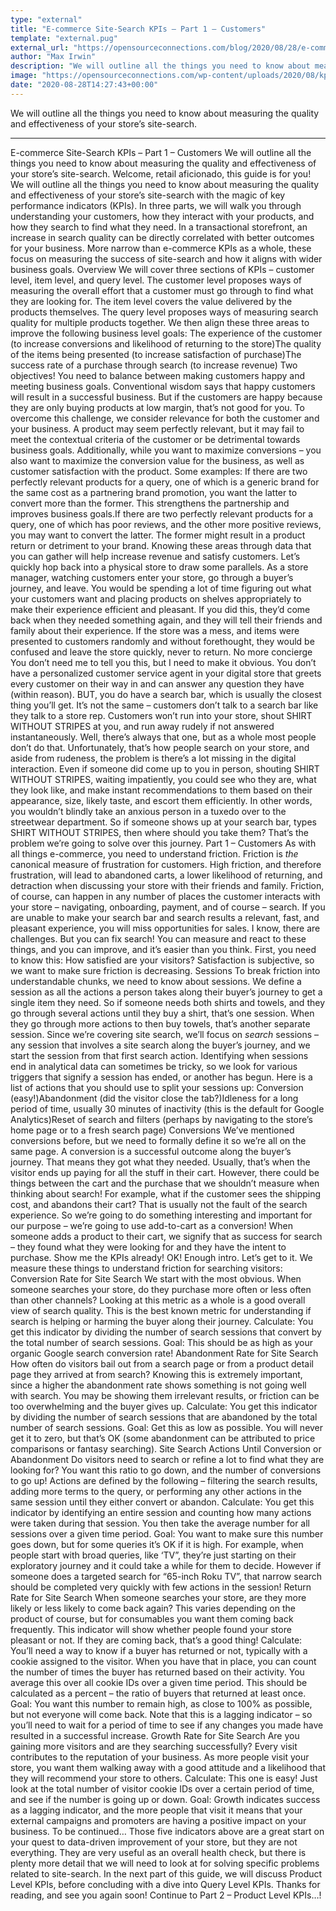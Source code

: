 ```yaml
---
type: "external"
title: "E-commerce Site-Search KPIs – Part 1 – Customers"
template: "external.pug"
external_url: "https://opensourceconnections.com/blog/2020/08/28/e-commerce-site-search-kpis/"
author: "Max Irwin"
description: "We will outline all the things you need to know about measuring the quality and effectiveness of your store’s site-search."
image: "https://opensourceconnections.com/wp-content/uploads/2020/08/kpi-hero.png"
date: "2020-08-28T14:27:43+00:00"
---
```


We will outline all the things you need to know about measuring the quality and effectiveness of your store’s site-search.

---

E-commerce Site-Search KPIs – Part 1 – Customers
We will outline all the things you need to know about measuring the quality and effectiveness of your store’s site-search.
Welcome, retail aficionado, this guide is for you!  We will outline all the things you need to know about measuring the quality and effectiveness of your store’s site-search with the magic of key performance indicators (KPIs). In three parts, we will walk you through understanding your customers, how they interact with your products, and how they search to find what they need. In a transactional storefront, an increase in search quality can be directly correlated with better outcomes for your business.  More narrow than e-commerce KPIs as a whole, these focus on measuring the success of site-search and how it aligns with wider business goals.
Overview
We will cover three sections of KPIs – customer level, item level, and query level.  The customer level proposes ways of measuring the overall effort that a customer must go through to find what they are looking for. The item level covers the value delivered by the products themselves. The query level proposes ways of measuring search quality for multiple products together.
We then align these three areas to improve the following business level goals:
The experience of the customer (to increase conversions and likelihood of returning to the store)The quality of the items being presented (to increase satisfaction of purchase)The success rate of a purchase through search (to increase revenue)
Two objectives!
You need to balance between making customers happy and meeting business goals. Conventional wisdom says that happy customers will result in a successful business. But if the customers are happy because they are only buying products at low margin, that’s not good for you.
To overcome this challenge, we consider relevance for both the customer and your business.  A product may seem perfectly relevant, but it may fail to meet the contextual criteria of the customer or be detrimental towards business goals.
Additionally, while you want to maximize conversions – you also want to maximize the conversion value for the business, as well as customer satisfaction with the product.
Some examples:
If there are two perfectly relevant products for a query, one of which is a generic brand for the same cost as a partnering brand promotion, you want the latter to convert more than the former. This strengthens the partnership and improves business goals.If there are two perfectly relevant products for a query, one of which has poor reviews, and the other more positive reviews, you may want to convert the latter. The former might result in a product return or detriment to your brand.
Knowing these areas through data that you can gather will help increase revenue and satisfy customers.
Let’s quickly hop back into a physical store to draw some parallels.  As a store manager, watching customers enter your store, go through a buyer’s journey, and leave.  You would be spending a lot of time figuring out what your customers want and placing products on shelves appropriately to make their experience efficient and pleasant.  If you did this, they’d come back when they needed something again, and they will tell their friends and family about their experience. If the store was a mess, and items were presented to customers randomly and without forethought, they would be confused and leave the store quickly, never to return.
No more concierge
You don’t need me to tell you this, but I need to make it obvious.  You don’t have a personalized customer service agent in your digital store that greets every customer on their way in and can answer any question they have (within reason).  BUT, you do have a search bar, which is usually the closest thing you’ll get.  It’s not the same – customers don’t talk to a search bar like they talk to a store rep.  Customers won’t run into your store, shout SHIRT WITHOUT STRIPES at you, and run away rudely if not answered instantaneously.  Well, there’s always that one, but as a whole most people don’t do that.  Unfortunately, that’s how people search on your store, and aside from rudeness, the problem is there’s a lot missing in the digital interaction.
Even if someone did come up to you in person, shouting SHIRT WITHOUT STRIPES, waiting impatiently, you could see who they are, what they look like, and make instant recommendations to them based on their appearance, size, likely taste, and escort them efficiently.  In other words, you wouldn’t blindly take an anxious person in a tuxedo over to the streetwear department.
So if someone shows up at your search bar, types SHIRT WITHOUT STRIPES, then where should you take them?  That’s the problem we’re going to solve over this journey.
Part 1 – Customers
As with all things e-commerce, you need to understand friction.  Friction is *the* canonical measure of frustration for customers.  High friction, and therefore frustration, will lead to abandoned carts, a lower likelihood of returning, and detraction when discussing your store with their friends and family.
Friction, of course, can happen in any number of places the customer interacts with your store – navigating, onboarding, payment, and of course – search.  If you are unable to make your search bar and search results a relevant, fast, and pleasant experience, you will miss opportunities for sales.
I know, there are challenges. But you can fix search!  You can measure and react to these things, and you can improve, and it’s easier than you think. First, you need to know this:  How satisfied are your visitors? Satisfaction is subjective, so we want to make sure friction is decreasing.
Sessions
To break friction into understandable chunks, we need to know about sessions. We define a session as all the actions a person takes along their buyer’s journey to get a single item they need. So if someone needs both shirts and towels, and they go through several actions until they buy a shirt, that’s one session. When they go through more actions to then buy towels, that’s another separate session.
Since we’re covering site search, we’ll focus on *search* sessions – any session that involves a site search along the buyer’s journey, and we start the session from that first search action.
Identifying when sessions end in analytical data can sometimes be tricky, so we look for various triggers that signify a session has ended, or another has begun. Here is a list of actions that you should use to split your sessions up:
Conversion (easy!)Abandonment (did the visitor close the tab?)Idleness for a long period of time, usually 30 minutes of inactivity (this is the default for Google Analytics)Reset of search and filters (perhaps by navigating to the store’s home page or to a fresh search page)
Conversions
We’ve mentioned conversions before, but we need to formally define it so we’re all on the same page. A conversion is a successful outcome along the buyer’s journey. That means they got what they needed. Usually, that’s when the visitor ends up paying for all the stuff in their cart. However, there could be things between the cart and the purchase that we shouldn’t measure when thinking about search! For example, what if the customer sees the shipping cost, and abandons their cart? That is usually not the fault of the search experience. So we’re going to do something interesting and important for our purpose – we’re going to use add-to-cart as a conversion! When someone adds a product to their cart, we signify that as success for search – they found what they were looking for and they have the intent to purchase.
Show me the KPIs already!
OK! Enough intro. Let’s get to it. We measure these things to understand friction for searching visitors:
Conversion Rate for Site Search
We start with the most obvious. When someone searches your store, do they purchase more often or less often than other channels? Looking at this metric as a whole is a good overall view of search quality. This is the best known metric for understanding if search is helping or harming the buyer along their journey.
Calculate: You get this indicator by dividing the number of search sessions that convert by the total number of search sessions.
Goal: This should be as high as your organic Google search conversion rate!
Abandonment Rate for Site Search
How often do visitors bail out from a search page or from a product detail page they arrived at from search? Knowing this is extremely important, since a higher the abandonment rate shows something is not going well with search. You may be showing them irrelevant results, or friction can be too overwhelming and the buyer gives up.
Calculate: You get this indicator by dividing the number of search sessions that are abandoned by the total number of search sessions.
Goal: Get this as low as possible. You will never get it to zero, but that’s OK (some abandonment can be attributed to price comparisons or fantasy searching).
Site Search Actions Until Conversion or Abandonment
Do visitors need to search or refine a lot to find what they are looking for? You want this ratio to go down, and the number of conversions to go up! Actions are defined by the following – filtering the search results, adding more terms to the query, or performing any other actions in the same session until they either convert or abandon.
Calculate: You get this indicator by identifying an entire session and counting how many actions were taken during that session. You then take the average number for all sessions over a given time period.
Goal: You want to make sure this number goes down, but for some queries it’s OK if it is high. For example, when people start with broad queries, like ‘TV”, they’re just starting on their exploratory journey and it could take a while for them to decide. However if someone does a targeted search for “65-inch Roku TV”, that narrow search should be completed very quickly with few actions in the session!
Return Rate for Site Search
When someone searches your store, are they more likely or less likely to come back again? This varies depending on the product of course, but for consumables you want them coming back frequently. This indicator will show whether people found your store pleasant or not. If they are coming back, that’s a good thing!
Calculate: You’ll need a way to know if a buyer has returned or not, typically with a cookie assigned to the visitor. When you have that in place, you can count the number of times the buyer has returned based on their activity. You average this over all cookie IDs over a given time period. This should be calculated as a percent – the ratio of buyers that returned at least once.
Goal: You want this number to remain high, as close to 100% as possible, but not everyone will come back. Note that this is a lagging indicator – so you’ll need to wait for a period of time to see if any changes you made have resulted in a successful increase.
Growth Rate for Site Search
Are you gaining more visitors and are they searching successfully? Every visit contributes to the reputation of your business. As more people visit your store, you want them walking away with a good attitude and a likelihood that they will recommend your store to others.
Calculate: This one is easy! Just look at the total number of visitor cookie IDs over a certain period of time, and see if the number is going up or down.
Goal: Growth indicates success as a lagging indicator, and the more people that visit it means that your external campaigns and promoters are having a positive impact on your business.
To be continued…
Those five indicators above are a great start on your quest to data-driven improvement of your store, but they are not everything. They are very useful as an overall health check, but there is plenty more detail that we will need to look at for solving specific problems related to site-search. In the next part of this guide, we will discuss Product Level KPIs, before concluding with a dive into Query Level KPIs.  Thanks for reading, and see you again soon!
Continue to Part 2 – Product Level KPIs…!
